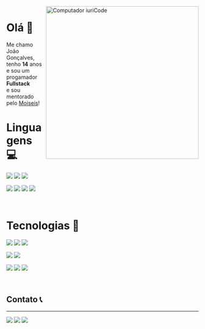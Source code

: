 <img src="https://raw.githubusercontent.com/MicaelliMedeiros/micaellimedeiros/master/image/computer-illustration.png" min-width="400px" max-width="400px" width="400px" align="right" alt="Computador iuriCode">

<p align="left">
  <h1>Olá 👋</h1>
  Me chamo João Gonçalves, tenho <strong>14</strong> anos e sou um progamador <strong>Fullstack</strong><br>e sou mentorado pelo <a href="https://github.com/moisesAlc">Moiseis</a>!
</p>

# Linguagens 💻

<p> 
  <img src="https://img.shields.io/badge/JavaScript-F7DF1E?style=for-the-badge&logo=javascript&logoColor=black"/>
  <img src="https://img.shields.io/badge/TypeScript-007ACC?style=for-the-badge&logo=typescript&logoColor=white"/>
  <img src="https://img.shields.io/badge/Node.js-43853D?style=for-the-badge&logo=node.js&logoColor=white">
</p>
<p>
<img src="https://img.shields.io/badge/HTML5-E34F26?style=for-the-badge&logo=html5&logoColor=white"/>
<img src="https://img.shields.io/badge/CSS3-1572B6?style=for-the-badge&logo=css3&logoColor=white"/>
<img src="https://img.shields.io/badge/Sass-CC6699?style=for-the-badge&logo=sass&logoColor=white"/>
<img src="https://img.shields.io/badge/C%23-239120?style=for-the-badge&logo=c-sharp&logoColor=white"/>
</p>

<br>

# Tecnologias 🎇

<p>
<img src="https://img.shields.io/badge/Express.js-404D59?style=for-the-badge">
<img src="https://img.shields.io/badge/React-20232A?style=for-the-badge&logo=react&logoColor=61DAFB">
<img src="https://img.shields.io/badge/React_Native-20232A?style=for-the-badge&logo=react&logoColor=61DAFB">
</p>
<p>
<img src="https://img.shields.io/badge/styled--components-DB7093?style=for-the-badge&logo=styled-components&logoColor=white">
<img src="https://img.shields.io/badge/Bootstrap-563D7C?style=for-the-badge&logo=bootstrap&logoColor=white">
</p>
<p>
<img src="https://img.shields.io/badge/Redux-593D88?style=for-the-badge&logo=redux&logoColor=white">
<img src="https://img.shields.io/badge/React_Router-CA4245?style=for-the-badge&logo=react-router&logoColor=white">
<img src="https://img.shields.io/badge/MongoDB-4EA94B?style=for-the-badge&logo=mongodb&logoColor=white">
</p>

<br>

## Contato 📞
---

<p align="left">
  <a href="mailto:joaogonalvesdemelo28+contato@gmail.com" alt="Gmail">
  <img src="https://img.shields.io/badge/-Gmail-FF0000?style=flat-square&labelColor=FF0000&logo=gmail&logoColor=white"/></a>

  <a href="#" alt="Linkedin">
  <img src="https://img.shields.io/badge/-Linkedin-0e76a8?style=flat-square&logo=Linkedin&logoColor=white&link=" /></a>

  <a href="https://api.whatsapp.com/send?phone=558586093340" alt="WhatsApp">
  <img src="https://img.shields.io/badge/-WhatsApp-25d366?style=flat-square&labelColor=25d366&logo=whatsapp&logoColor=white"/></a>
</p>
